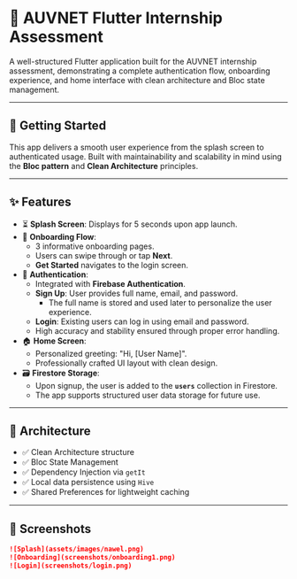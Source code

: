 # 📱 AUVNET Flutter Internship Assessment

A well-structured Flutter application built for the AUVNET internship assessment, demonstrating a complete authentication flow, onboarding experience, and home interface with clean architecture and Bloc state management.

---

## 🚀 Getting Started

This app delivers a smooth user experience from the splash screen to authenticated usage. Built with maintainability and scalability in mind using the **Bloc pattern** and **Clean Architecture** principles.

---

## ✨ Features

- ⏳ **Splash Screen**: Displays for 5 seconds upon app launch.
- 👣 **Onboarding Flow**:
    - 3 informative onboarding pages.
    - Users can swipe through or tap **Next**.
    - **Get Started** navigates to the login screen.
- 🔐 **Authentication**:
    - Integrated with **Firebase Authentication**.
    - **Sign Up**: User provides full name, email, and password.
        - The full name is stored and used later to personalize the user experience.
    - **Login**: Existing users can log in using email and password.
    - High accuracy and stability ensured through proper error handling.
- 🏠 **Home Screen**:
    - Personalized greeting: "Hi, [User Name]".
    - Professionally crafted UI layout with clean design.
- 🗃️ **Firestore Storage**:
    - Upon signup, the user is added to the **`users`** collection in Firestore.
    - The app supports structured user data storage for future use.

---

## 🧱 Architecture

- ✅ Clean Architecture structure
- ✅ Bloc State Management
- ✅ Dependency Injection via `getIt`
- ✅ Local data persistence using `Hive`
- ✅ Shared Preferences for lightweight caching

---

## 📸 Screenshots

```md
![Splash](assets/images/nawel.png)
![Onboarding](screenshots/onboarding1.png)
![Login](screenshots/login.png)
